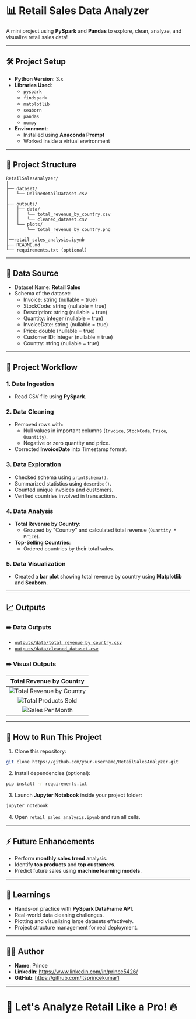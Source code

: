 # 📊 Retail Sales Data Analyzer

A mini project using **PySpark** and **Pandas** to explore, clean, analyze, and visualize retail sales data!

---

## 🛠 Project Setup

- **Python Version**: 3.x
- **Libraries Used**:
  - `pyspark`
  - `findspark`
  - `matplotlib`
  - `seaborn`
  - `pandas`
  - `numpy`
- **Environment**:
  - Installed using **Anaconda Prompt**
  - Worked inside a virtual environment

---

## 📁 Project Structure

```
RetailSalesAnalyzer/
│
├── dataset/
│   └── OnlineRetailDataset.csv
│
├── outputs/
│   ├── data/
│   │   └── total_revenue_by_country.csv
│   │   └── cleaned_dataset.csv
│   └── plots/
│       └── total_revenue_by_country.png
│
│──retail_sales_analysis.ipynb
├── README.md
└── requirements.txt (optional)
```

---

## 📂 Data Source

- Dataset Name: **Retail Sales**
- Schema of the dataset:
  - Invoice: string (nullable = true)
  - StockCode: string (nullable = true)
  - Description: string (nullable = true)
  - Quantity: integer (nullable = true)
  - InvoiceDate: string (nullable = true)
  - Price: double (nullable = true)
  - Customer ID: integer (nullable = true)
  - Country: string (nullable = true)

---

## 🔎 Project Workflow

### 1. Data Ingestion
- Read CSV file using **PySpark**.

### 2. Data Cleaning
- Removed rows with:
  - Null values in important columns (`Invoice`, `StockCode`, `Price`, `Quantity`).
  - Negative or zero quantity and price.
- Corrected **InvoiceDate** into Timestamp format.

### 3. Data Exploration
- Checked schema using `printSchema()`.
- Summarized statistics using `describe()`.
- Counted unique invoices and customers.
- Verified countries involved in transactions.

### 4. Data Analysis
- **Total Revenue by Country**:
  - Grouped by "Country" and calculated total revenue (`Quantity * Price`).
- **Top-Selling Countries**:
  - Ordered countries by their total sales.
  
### 5. Data Visualization
- Created a **bar plot** showing total revenue by country using **Matplotlib** and **Seaborn**.

---

## 📈 Outputs

### ➡️ Data Outputs
- [`outputs/data/total_revenue_by_country.csv`](outputs/data/total_revenue_by_country.csv)
- [`outputs/data/cleaned_dataset.csv`](outputs/data/cleaned_dataset.csv)

### ➡️ Visual Outputs

| Total Revenue by Country |
|:-------------------------:|
| ![Total Revenue by Country](outputs/plots/total_revenue_by_country.png) |
| ![Total Products Sold](outputs/plots/Top_Products_Sold.png) |
| ![Sales Per Month](outputs/plots/Sales_per_Month.png) |

---

## 🚀 How to Run This Project

1. Clone this repository:

```bash
git clone https://github.com/your-username/RetailSalesAnalyzer.git
```

2. Install dependencies (optional):

```bash
pip install -r requirements.txt
```

3. Launch **Jupyter Notebook** inside your project folder:

```bash
jupyter notebook
```

4. Open `retail_sales_analysis.ipynb` and run all cells.

---

## ⚡ Future Enhancements

- Perform **monthly sales trend** analysis.
- Identify **top products** and **top customers**.
- Predict future sales using **machine learning models**.

---

## 🧠 Learnings

- Hands-on practice with **PySpark DataFrame API**.
- Real-world data cleaning challenges.
- Plotting and visualizing large datasets effectively.
- Project structure management for real deployment.

---

## 👨‍💻 Author

- **Name**: Prince
- **LinkedIn**: https://www.linkedin.com/in/prince5426/
- **GitHub**: https://github.com/itsprincekumar1

---

# 🚀 Let's Analyze Retail Like a Pro! 🔥

